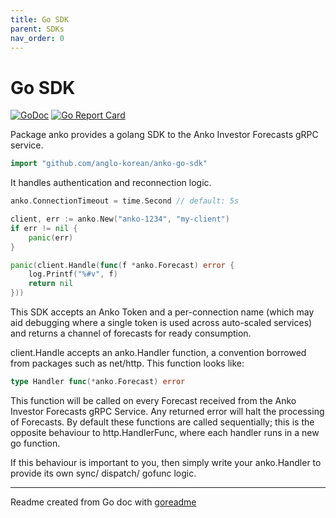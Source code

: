 ```yaml
---
title: Go SDK
parent: SDKs
nav_order: 0
---
```


# Go SDK

[![GoDoc](https://img.shields.io/badge/pkg.go.dev-doc-blue)](http://pkg.go.dev/github.com/anglo-korean/anko-go-sdk)
[![Go Report Card](https://goreportcard.com/badge/github.com/anglo-korean/anko-go-sdk)](https://goreportcard.com/report/github.com/anglo-korean/anko-go-sdk)

Package anko provides a golang SDK to the Anko Investor Forecasts gRPC service.

```go
import "github.com/anglo-korean/anko-go-sdk"
```

It handles authentication and reconnection logic.

```go
anko.ConnectionTimeout = time.Second // default: 5s

client, err := anko.New("anko-1234", "my-client")
if err != nil {
    panic(err)
}

panic(client.Handle(func(f *anko.Forecast) error {
    log.Printf("%#v", f)
    return nil
}))
```

This SDK accepts an Anko Token and a per-connection name (which may aid debugging where a single token is used across auto-scaled services) and returns a channel of forecasts for ready consumption.

client.Handle accepts an anko.Handler function, a convention borrowed from packages such as net/http.
This function looks like:

```go
type Handler func(*anko.Forecast) error
```

This function will be called on every Forecast received from the Anko Investor Forecasts gRPC Service.
Any returned error will halt the processing of Forecasts. By default these functions are called sequentially; this is the opposite behaviour to http.HandlerFunc, where each handler runs in a new go function.

If this behaviour is important to you, then simply write your anko.Handler to provide its own sync/ dispatch/ gofunc logic.

---
Readme created from Go doc with [goreadme](https://github.com/posener/goreadme)
